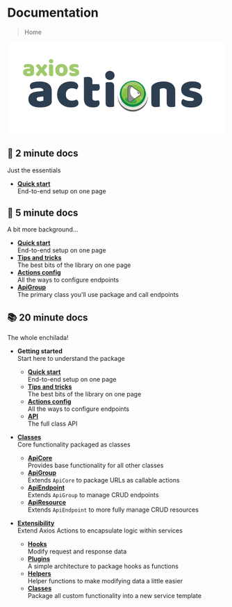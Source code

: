 # Documentation

> Home

<p align="center"><a href="images/README.md"><img src="images/logo.png" /></a></p>

## 🚀 2 minute docs

Just the essentials

- [**Quick start**](quick-start.md)
  <br>End-to-end setup on one page

## 📗 5 minute docs

A bit more background...

- [**Quick start**](quick-start.md)
  <br>End-to-end setup on one page
- [**Tips and tricks**](tips.md)
  <br>The best bits of the library on one page
- [**Actions config**](config.md)
  <br>All the ways to configure endpoints
- [**ApiGroup**](classes/ApiGroup.md)
  <br>The primary class you'll use package and call endpoints

## 📚 20 minute docs

The whole enchilada!

- **Getting started**
    <br>Start here to understand the package

    - [**Quick start**](quick-start.md)
      <br>End-to-end setup on one page
    - [**Tips and tricks**](tips.md)
      <br>The best bits of the library on one page
    - [**Actions config**](config.md)
      <br>All the ways to configure endpoints
    - [**API**](api.md)
      <br>The full class API

- [**Classes**](classes/README.md)
    <br>Core functionality packaged as classes

    - [**ApiCore**](classes/ApiCore.md)
      <br>Provides base functionality for all other classes
    - [**ApiGroup**](classes/ApiGroup.md)
      <br>Extends `ApiCore` to package URLs as callable actions
    - [**ApiEndpoint**](classes/ApiEndpoint.md)
      <br>Extends `ApiGroup` to manage CRUD endpoints
    - [**ApiResource**](classes/ApiResource.md)
      <br>Extends `ApiEndpoint` to more fully manage CRUD resources

- [**Extensibility**](extensibility/README.md)
    <br>Extend Axios Actions to encapsulate logic within services

    - [**Hooks**](extensibility/hooks.md)
      <br>Modify request and response data
    - [**Plugins**](extensibility/plugins.md)
      <br>A simple architecture to package hooks as functions
    - [**Helpers**](extensibility/helpers.md)
      <br>Helper functions to make modifying data a little easier
    - [**Classes**](extensibility/classes.md)
      <br>Package all custom functionality into a new service template
